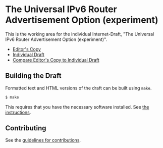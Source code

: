 # The Universal IPv6 Router Advertisement Option (experiment)

This is the working area for the individual Internet-Draft, "The Universal IPv6 Router Advertisement Option (experiment)".

* [Editor's Copy](https://ietf-6man.github.io/universal-ra/#go.draft-troan-6man-universal-ra-option.html)
* [Individual Draft](https://tools.ietf.org/html/draft-troan-6man-universal-ra-option)
* [Compare Editor's Copy to Individual Draft](https://ietf-6man.github.io/universal-ra/#go.draft-troan-6man-universal-ra-option.diff)

## Building the Draft

Formatted text and HTML versions of the draft can be built using `make`.

```sh
$ make
```

This requires that you have the necessary software installed.  See
[the instructions](https://github.com/martinthomson/i-d-template/blob/master/doc/SETUP.md).


## Contributing

See the
[guidelines for contributions](https://github.com/ietf-6man/universal-ra/blob/master/CONTRIBUTING.md).

